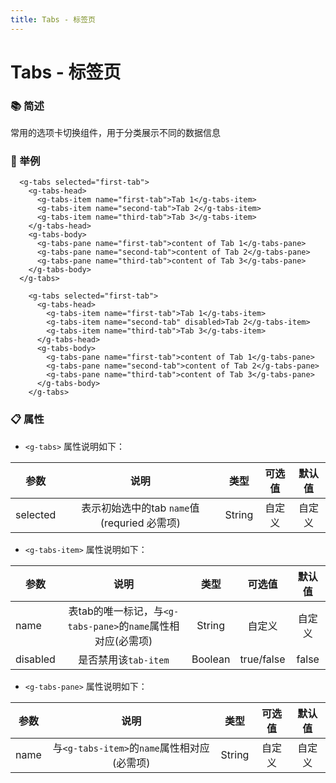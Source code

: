 ```yaml
---
title: Tabs - 标签页 
---
```


# Tabs - 标签页

### :books: 简述
常用的选项卡切换组件，用于分类展示不同的数据信息

### :chestnut: 举例  
<ClientOnly>
  <tabs-demo-1></tabs-demo-1>
</ClientOnly>

```vue
  <g-tabs selected="first-tab">
    <g-tabs-head>
      <g-tabs-item name="first-tab">Tab 1</g-tabs-item>
      <g-tabs-item name="second-tab">Tab 2</g-tabs-item>
      <g-tabs-item name="third-tab">Tab 3</g-tabs-item>
    </g-tabs-head>
    <g-tabs-body>
      <g-tabs-pane name="first-tab">content of Tab 1</g-tabs-pane>
      <g-tabs-pane name="second-tab">content of Tab 2</g-tabs-pane>
      <g-tabs-pane name="third-tab">content of Tab 3</g-tabs-pane>
    </g-tabs-body>
  </g-tabs>
```

<ClientOnly>
  <tabs-demo-2></tabs-demo-2>
</ClientOnly>

```vue
    <g-tabs selected="first-tab">
      <g-tabs-head>
        <g-tabs-item name="first-tab">Tab 1</g-tabs-item>
        <g-tabs-item name="second-tab" disabled>Tab 2</g-tabs-item>
        <g-tabs-item name="third-tab">Tab 3</g-tabs-item>
      </g-tabs-head>
      <g-tabs-body>
        <g-tabs-pane name="first-tab">content of Tab 1</g-tabs-pane>
        <g-tabs-pane name="second-tab">content of Tab 2</g-tabs-pane>
        <g-tabs-pane name="third-tab">content of Tab 3</g-tabs-pane>
      </g-tabs-body>
    </g-tabs>
```

 ###  :clipboard: 属性

  - `<g-tabs>` 属性说明如下：

  | 参数 | 说明 | 类型 | 可选值 | 默认值 |
  | ---- |:----:|:----:|:----:|:----:|
  | selected | 表示初始选中的tab `name`值(requried 必需项)| String |自定义|自定义|

  - `<g-tabs-item>` 属性说明如下：

  | 参数 | 说明 | 类型 | 可选值 | 默认值 |
  | ---- |:----:|:----:|:----:|:----:|
  | name | 表tab的唯一标记，与`<g-tabs-pane>`的`name`属性相对应(必需项)| String |自定义|自定义|
  | disabled | 是否禁用该`tab-item`| Boolean |true/false|false |

  - `<g-tabs-pane>` 属性说明如下：

  | 参数 | 说明 | 类型 | 可选值 | 默认值 |
  | ---- |:----:|:----:|:----:|:----:|
  | name | 与`<g-tabs-item>`的`name`属性相对应(必需项)| String |自定义|自定义|